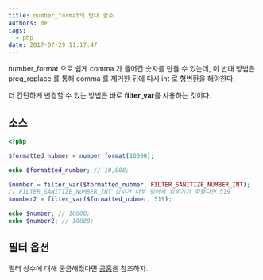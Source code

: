 ```yaml
---
title: number_format의 반대 함수
authors: me
tags:
  - php
date: 2017-07-29 11:17:47
---
```


number_format 으로 쉽게 comma 가 들어간 숫자를 만들 수 있는데,
이 반대 방법은 preg_replace 를 통해 comma 를 제거한 뒤에 다시 int 로 형변환을 해야한다.

더 간단하게 변경할 수 있는 방법은 바로 **filter_var**를 사용하는 것이다.

## 소스

```php
<?php

$formatted_nubmer = number_format(10000);

echo $formatted_number; // 10,000;

$number = filter_var($formatted_nubmer, FILTER_SANITIZE_NUMBER_INT);
// FILTER_SANITIZE_NUMBER_INT 상수가 너무 길어서 외우기가 힘들다면 519
$number2 = filter_var($formatted_nubmer, 519);

echo $number; // 10000;
echo $number2; // 10000;
```

## 필터 옵션

필터 상수에 대해 궁금해졌다면 [공홈](https://php.net/manual/en/filter.filters.php)을 참조하자.
